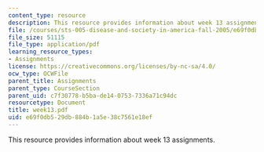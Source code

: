 ```yaml
---
content_type: resource
description: This resource provides information about week 13 assignments.
file: /courses/sts-005-disease-and-society-in-america-fall-2005/e69f0db529db884b1a5e38c7561e18ef_week13.pdf
file_size: 51115
file_type: application/pdf
learning_resource_types:
- Assignments
license: https://creativecommons.org/licenses/by-nc-sa/4.0/
ocw_type: OCWFile
parent_title: Assignments
parent_type: CourseSection
parent_uid: c7f30778-b5ba-de14-0753-7336a71c94dc
resourcetype: Document
title: week13.pdf
uid: e69f0db5-29db-884b-1a5e-38c7561e18ef
---
```

This resource provides information about week 13 assignments.